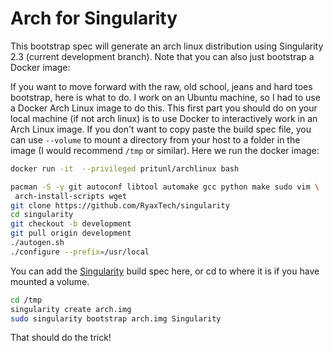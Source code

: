 # Arch for Singularity

This bootstrap spec will generate an arch linux distribution using Singularity
2.3 (current development branch). Note that you can also just bootstrap a Docker
image:

If you want to move forward with the raw, old school, jeans and hard toes
bootstrap, here is what to do. I work on an Ubuntu machine, so I had to use a
Docker Arch Linux image to do this. This first part you should do on your local
machine (if not arch linux) is to use Docker to interactively work in an Arch
Linux image. If you don't want to copy paste the build spec file, you can use
`--volume` to mount a directory from your host to a folder in the image (I would
recommend `/tmp` or similar). Here we run the docker image:

```bash
docker run -it  --privileged pritunl/archlinux bash
```

```bash
pacman -S -y git autoconf libtool automake gcc python make sudo vim \
 arch-install-scripts wget
git clone https://github.com/RyaxTech/singularity
cd singularity
git checkout -b development
git pull origin development
./autogen.sh
./configure --prefix=/usr/local
```

You can add the [Singularity](Singularity) build spec here, or cd to where it is
if you have mounted a volume.

```bash
cd /tmp
singularity create arch.img
sudo singularity bootstrap arch.img Singularity
```

That should do the trick!
